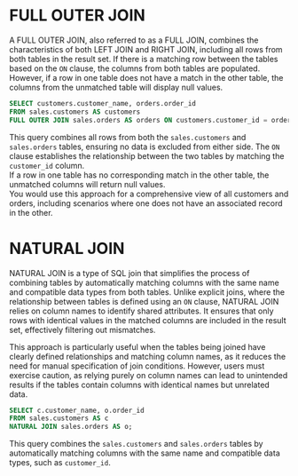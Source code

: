 # FULL OUTER JOIN

A FULL OUTER JOIN, also referred to as a FULL JOIN, combines the characteristics of both LEFT JOIN and RIGHT JOIN, including all rows from both tables in the result set. 
If there is a matching row between the tables based on the `ON` clause, the columns from both tables are populated. However, if a row in one table does not have a match in the other table, the columns from the unmatched table will display null values.

```sql
SELECT customers.customer_name, orders.order_id
FROM sales.customers AS customers
FULL OUTER JOIN sales.orders AS orders ON customers.customer_id = orders.customer_id;
```

This query combines all rows from both the `sales.customers` and `sales.orders` tables, ensuring no data is excluded from either side. The `ON` clause establishes the relationship between the two tables by matching the `customer_id` column.  
If a row in one table has no corresponding match in the other table, the unmatched columns will return null values.  
You would use this approach for a comprehensive view of all customers and orders, including scenarios where one does not have an associated record in the other. 


# NATURAL JOIN

NATURAL JOIN is a type of SQL join that simplifies the process of combining tables by automatically matching columns with the same name and compatible data types from both tables.
Unlike explicit joins, where the relationship between tables is defined using an `ON` clause, NATURAL JOIN relies on column names to identify shared attributes. It ensures that only rows with identical values in the matched columns are included in the result set, effectively filtering out mismatches.

This approach is particularly useful when the tables being joined have clearly defined relationships and matching column names, as it reduces the need for manual specification of join conditions. 
However, users must exercise caution, as relying purely on column names can lead to unintended results if the tables contain columns with identical names but unrelated data. 

```sql
SELECT c.customer_name, o.order_id
FROM sales.customers AS c
NATURAL JOIN sales.orders AS o;
```

This query combines the `sales.customers` and `sales.orders` tables by automatically matching columns with the same name and compatible data types, such as `customer_id`.  

